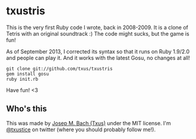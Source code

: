 # txustris

This is the very first Ruby code I wrote, back in 2008-2009. It is a clone of
Tetris with an original soundtrack :) The code might sucks, but the game is
fun!

As of September 2013, I corrected its syntax so that it runs on Ruby 1.9/2.0
and people can play it. And it works with the latest Gosu, no changes at all!

    git clone git://github.com/txus/txustris
    gem install gosu
    ruby init.rb

Have fun! <3

## Who's this

This was made by [Josep M. Bach (Txus)](http://txustice.me) under the MIT
license. I'm [@txustice][twitter] on twitter (where you should probably follow
me!).

[twitter]: https://twitter.com/txustice